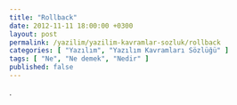 ```yaml
---
title: "Rollback"
date: 2012-11-11 18:00:00 +0300
layout: post
permalink: /yazilim/yazilim-kavramlar-sozluk/rollback
categories: [ "Yazılım", "Yazılım Kavramları Sözlüğü" ]
tags: [ "Ne", "Ne demek", "Nedir" ]
published: false
---
```


.
